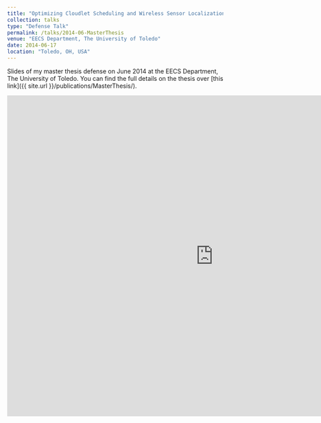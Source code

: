 ```yaml
---
title: "Optimizing Cloudlet Scheduling and Wireless Sensor Localization using Computational Intelligence Techniques"
collection: talks
type: "Defense Talk"
permalink: /talks/2014-06-MasterThesis
venue: "EECS Department, The University of Toledo"
date: 2014-06-17
location: "Toledo, OH, USA"
---
```


Slides of my master thesis defense on June 2014 at the EECS Department, The University of Toledo. You can find the full details on the thesis over [this link]({{ site.url }}/publications/MasterThesis/).

<iframe src="https://docs.google.com/presentation/d/e/2PACX-1vTi0jtnTzP5MlqHKiN-E5L8Rv7vIlO99GdiWWkGfr4isPBomC11bPvCNe8R6AdnlbUrf2E4uFsn4NU8/embed?start=false&loop=false&delayms=3000" frameborder="0" width="960" height="749" allowfullscreen="true" mozallowfullscreen="true" webkitallowfullscreen="true"></iframe>
